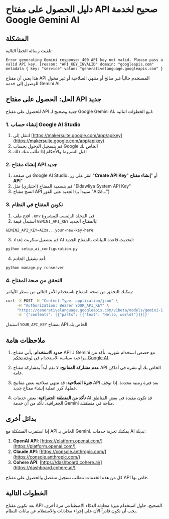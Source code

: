 # دليل الحصول على مفتاح API صحيح لخدمة Google Gemini AI

## المشكلة 

تلقيت رسالة الخطأ التالية:

```
Error generating Gemini response: 400 API key not valid. Please pass a valid API key. [reason: "API_KEY_INVALID" domain: "googleapis.com" metadata { key: "service" value: "generativelanguage.googleapis.com" }
```

هذا يعني أن مفتاح API المستخدم حالياً غير صالح أو منتهي الصلاحية أو غير مخول للوصول إلى خدمة Gemini AI.

## الحل: الحصول على مفتاح API جديد

للحصول على مفتاح API جديد وصحيح لـ Google Gemini AI، اتبع الخطوات التالية:

### 1. إنشاء حساب Google AI Studio

1. انتقل إلى [https://makersuite.google.com/app/apikey](https://makersuite.google.com/app/apikey)
2. قم بتسجيل الدخول بحساب Google الخاص بك
3. اقبل الشروط والأحكام إذا طُلب منك ذلك

### 2. إنشاء مفتاح API جديد

1. في صفحة Google AI Studio، انقر على زر "**Create API Key**" أو "**إنشاء مفتاح API**"
2. قم بتسمية المفتاح (اختياري) مثل "Eldawliya System API Key"
3. انسخ مفتاح API الجديد على الفور (سيبدأ بـ "AIza...")

### 3. تكوين المفتاح في النظام

1. افتح ملف `.env` في المجلد الرئيسي للمشروع
2. استبدل قيمة `GEMINI_API_KEY` بالمفتاح الجديد:

```
GEMINI_API_KEY=AIza...your-new-key-here
```

3. قم بتشغيل سكربت إعداد AI لتحديث قاعدة البيانات بالمفتاح الجديد:

```bash
python setup_ai_configuration.py
```

4. أعد تشغيل الخادم:

```bash
python manage.py runserver
```

### 4. التحقق من صحة المفتاح

يمكنك التحقق من صحة المفتاح باستخدام الأمر التالي من سطر الأوامر:

```bash
curl -X POST -H "Content-Type: application/json" \
     -H "Authorization: Bearer YOUR_API_KEY" \
     "https://generativelanguage.googleapis.com/v1beta/models/gemini-1.5-flash:generateContent" \
     -d '{"contents": [{"parts": [{"text": "Hello, world!"}]}]}'
```

استبدل `YOUR_API_KEY` بمفتاح API الخاص بك.

## ملاحظات هامة

1. **حدود الاستخدام**: يأتي مفتاح API لـ Gemini مع حصص استخدام شهرية. تأكد من مراجعة سياسة الاستخدام في [لوحة تحكم Google AI](https://ai.google.dev/).

2. **عدم مشاركة المفاتيح**: لا تقم أبداً بمشاركة مفتاح API الخاص بك أو نشره في أماكن عامة.

3. **فترة الصلاحية**: قد تنتهي صلاحية بعض مفاتيح API بعد فترة زمنية محددة. إذا توقف عملها، كرر عملية إنشاء مفتاح جديد.

4. **تأكد من المنطقة الجغرافية**: بعض خدمات AI قد تكون مقيدة في بعض المناطق الجغرافية. تأكد من أن خدمة Gemini متاحة في منطقتك.

## بدائل أخرى

إذا استمرت المشكلة مع API الخاص بـ Gemini، يمكنك تجربة خدمات AI بديلة:

1. **OpenAI API**: [https://platform.openai.com/](https://platform.openai.com/)
2. **Claude API**: [https://console.anthropic.com/](https://console.anthropic.com/)
3. **Cohere API**: [https://dashboard.cohere.ai/](https://dashboard.cohere.ai/)

كل من هذه الخدمات تتطلب تسجيل منفصل والحصول على مفتاح API خاص بها.

## الخطوات التالية

بعد تكوين مفتاح API الصحيح، حاول استخدام ميزة محادثة الذكاء الاصطناعي مرة أخرى. يجب أن تكون قادراً الآن على إجراء محادثات والاستعلام عن بيانات النظام.
